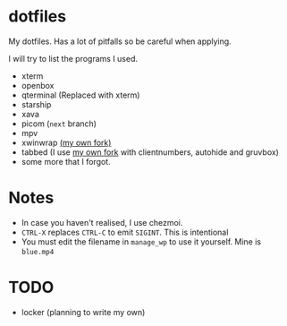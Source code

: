 # dotfiles


My dotfiles. Has a lot of pitfalls so be careful when applying.

I will try to list the programs I used.

- xterm
- openbox
- qterminal (Replaced with xterm)
- starship
- xava
- picom (`next` branch)
- mpv 
- xwinwrap [(my own fork)](https://github.com/takase1121/xwinwrap)
- tabbed (I use [my own fork](https://github.com/takase1121/tabbed) with clientnumbers, autohide and gruvbox)
- some more that I forgot.

# Notes
- In case you haven't realised, I use chezmoi.
- `CTRL-X` replaces `CTRL-C` to emit `SIGINT`. This is intentional
- You must edit the filename in `manage_wp` to use it yourself. Mine is `blue.mp4`

# TODO
- locker (planning to write my own)
